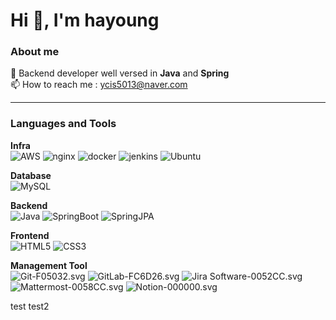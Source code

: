 
# Hi 👋, I'm hayoung
### About me
🔭 Backend developer well versed in <strong>Java</strong> and <strong>Spring</strong><br>
📫 How to reach me : ycis5013@naver.com

----

### Languages and Tools

<strong>Infra</strong><br>
![AWS](https://img.shields.io/badge/Amazon_AWS-232F3E.svg?&style=flat&logo=AmazonAWS_&logoColor=white)
![nginx](https://img.shields.io/badge/NGINX-009639.svg?&style=flat&logo=NGINX&logoColor=white)
![docker](https://img.shields.io/badge/Docker-2496ED.svg?&style=flat&logo=Docker&logoColor=white)
![jenkins](https://img.shields.io/badge/Jenkins-D24939.svg?&style=flat&logo=Jenkins&logoColor=white)
![Ubuntu](https://img.shields.io/badge/Ubuntu20.04-E95420?style=flat&logo=ubuntu&logoColor=white)

<strong>Database</strong><br>
![MySQL](https://img.shields.io/badge/MySQL-4479A1.svg?&style=flat&logo=MySQL&logoColor=white)

<strong>Backend</strong><br>
![Java](https://img.shields.io/badge/Java17-634533.svg?&style=flat)
![SpringBoot](https://img.shields.io/badge/Spring_Boot3.2-6DB33F.svg?&style=flat&logo=SpringBoot&logEoColor=white)
![SpringJPA](https://img.shields.io/badge/Spring_JPA-6DB33F.svg?&style=flat)

<strong>Frontend</strong><br>
![HTML5](https://img.shields.io/badge/HTML5-E34F26.svg?&style=flat&logo=HTML5&logoColor=white)
![CSS3](https://img.shields.io/badge/CSS3-1572B6.svg?&style=flat&logo=CSS3&logoColor=white)

<strong>Management Tool</strong><br>
![Git-F05032.svg](https://img.shields.io/badge/Git-F05032.svg?&style=flat&logo=Git&logoColor=white)
![GitLab-FC6D26.svg](https://img.shields.io/badge/GitLab-FC6D26.svg?&style=flat&logo=GitLab&logoColor=white)
![Jira Software-0052CC.svg](https://img.shields.io/badge/Jira-0052CC.svg?&style=flat&logo=JiraSoftware&logoColor=white)
![Mattermost-0058CC.svg](https://img.shields.io/badge/Mattermost-0058CC.svg?&style=flat&logo=Mattermost&logoColor=white)
![Notion-000000.svg](https://img.shields.io/badge/Notion-000000.svg?&style=flat&logo=Notion&logoColor=white)

test
test2
